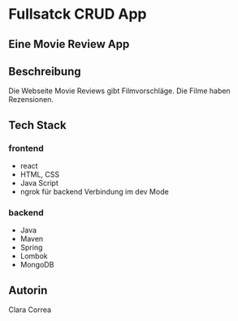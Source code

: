 # Fullsatck CRUD App 
## Eine Movie Review App 

## Beschreibung
Die Webseite Movie Reviews gibt Filmvorschläge. Die Filme haben Rezensionen.

## Tech Stack

### frontend
- react
- HTML, CSS
- Java Script
- ngrok für backend Verbindung im dev Mode

### backend
- Java
- Maven
- Spring
- Lombok
- MongoDB

## Autorin
Clara Correa